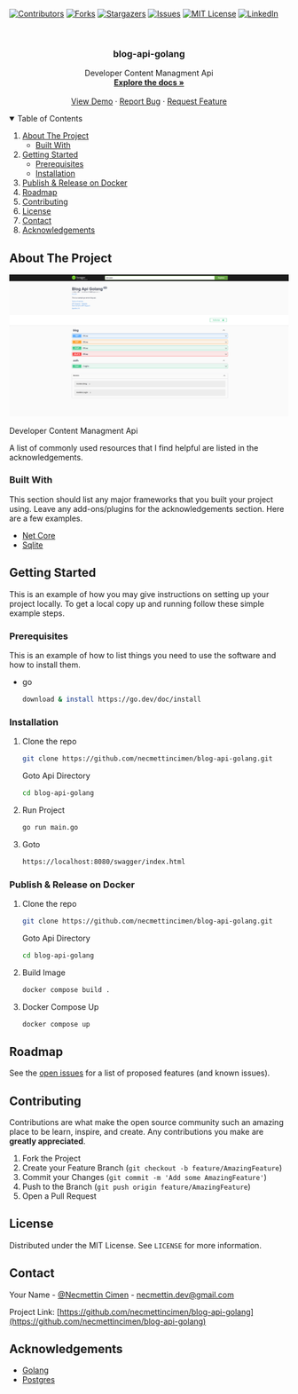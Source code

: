 
[![Contributors][contributors-shield]][contributors-url]
[![Forks][forks-shield]][forks-url]
[![Stargazers][stars-shield]][stars-url]
[![Issues][issues-shield]][issues-url]
[![MIT License][license-shield]][license-url]
[![LinkedIn][linkedin-shield]][linkedin-url]



<!-- PROJECT LOGO -->
<br />
<p align="center">
  <a href="https://github.com/necmettincimen/blog-api-golang">
  </a>

<h3 align="center">blog-api-golang</h3>

  <p align="center">
    Developer Content Managment Api
    <br />
    <a href="https://github.com/necmettincimen/blog-api-golang"><strong>Explore the docs »</strong></a>
    <br />
    <br />
    <a href="https://github.com/necmettincimen/blog-api-golang">View Demo</a>
    ·
    <a href="https://github.com/necmettincimen/blog-api-golang/issues">Report Bug</a>
    ·
    <a href="https://github.com/necmettincimen/blog-api-golang/issues">Request Feature</a>
  </p>



<!-- TABLE OF CONTENTS -->
<details open="open">
  <summary>Table of Contents</summary>
  <ol>
    <li>
      <a href="#about-the-project">About The Project</a>
      <ul>
        <li><a href="#built-with">Built With</a></li>
      </ul>
    </li>
    <li>
      <a href="#getting-started">Getting Started</a>
      <ul>
        <li><a href="#prerequisites">Prerequisites</a></li>
        <li><a href="#installation">Installation</a></li>
      </ul>
    </li>
    <li><a href="#publish">Publish & Release on Docker</a></li>
    <li><a href="#roadmap">Roadmap</a></li>
    <li><a href="#contributing">Contributing</a></li>
    <li><a href="#license">License</a></li>
    <li><a href="#contact">Contact</a></li>
    <li><a href="#acknowledgements">Acknowledgements</a></li>
  </ol>
</details>



<!-- ABOUT THE PROJECT -->
## About The Project

<img src="swagger_content.png" alt="blog-api-golang Screen Shot" >

Developer Content Managment Api

A list of commonly used resources that I find helpful are listed in the acknowledgements.

### Built With

This section should list any major frameworks that you built your project using. Leave any add-ons/plugins for the acknowledgements section. Here are a few examples.
* [Net Core](https://github.com/dotnet/core)
* [Sqlite](https://www.sqlite.org/index.html)


<!-- GETTING STARTED -->
## Getting Started

This is an example of how you may give instructions on setting up your project locally.
To get a local copy up and running follow these simple example steps.

### Prerequisites

This is an example of how to list things you need to use the software and how to install them.
* go
  ```sh
  download & install https://go.dev/doc/install
  ```

### Installation

1. Clone the repo
   ```sh
   git clone https://github.com/necmettincimen/blog-api-golang.git
   ```
   Goto Api Directory
   ```sh
   cd blog-api-golang 
   ```
2. Run Project
   ```sh
   go run main.go
   ```
3. Goto
   ```HTML
   https://localhost:8080/swagger/index.html
   ```

### Publish & Release on Docker

1. Clone the repo
   ```sh
   git clone https://github.com/necmettincimen/blog-api-golang.git
   ```
   Goto Api Directory
   ```sh
   cd blog-api-golang 
   ```
2. Build Image
   ```sh
   docker compose build .
   ```
3. Docker Compose Up
   ```sh
   docker compose up
   ```



<!-- ROADMAP -->
## Roadmap

See the [open issues](https://github.com/necmettincimen/blog-api-golang/issues) for a list of proposed features (and known issues).



<!-- CONTRIBUTING -->
## Contributing

Contributions are what make the open source community such an amazing place to be learn, inspire, and create. Any contributions you make are **greatly appreciated**.

1. Fork the Project
2. Create your Feature Branch (`git checkout -b feature/AmazingFeature`)
3. Commit your Changes (`git commit -m 'Add some AmazingFeature'`)
4. Push to the Branch (`git push origin feature/AmazingFeature`)
5. Open a Pull Request



<!-- LICENSE -->
## License

Distributed under the MIT License. See `LICENSE` for more information.



<!-- CONTACT -->
## Contact

Your Name - [@Necmettin Cimen](https://necmettin.me) - [necmettin.dev@gmail.com](necmettin.dev@gmail.com)

Project Link: [https://github.com/necmettincimen/blog-api-golang](https://github.com/necmettincimen/blog-api-golang)



<!-- ACKNOWLEDGEMENTS -->
## Acknowledgements
* [Golang](https://en.wikipedia.org/wiki/golang)
* [Postgres](https://en.wikipedia.org/wiki/postgres)





<!-- MARKDOWN LINKS & IMAGES -->
<!-- https://www.markdownguide.org/basic-syntax/#reference-style-links -->
[contributors-shield]: https://img.shields.io/github/contributors/necmettincimen/blog-api-golang.svg?style=for-the-badge
[contributors-url]: https://github.com/necmettincimen/blog-api-golang/graphs/contributors
[forks-shield]: https://img.shields.io/github/forks/necmettincimen/blog-api-golang.svg?style=for-the-badge
[forks-url]: https://github.com/necmettincimen/blog-api-golang/network/members
[stars-shield]: https://img.shields.io/github/stars/necmettincimen/blog-api-golang.svg?style=for-the-badge
[stars-url]: https://github.com/necmettincimen/blog-api-golang/stargazers
[issues-shield]: https://img.shields.io/github/issues/necmettincimen/blog-api-golang.svg?style=for-the-badge
[issues-url]: https://github.com/necmettincimen/blog-api-golang/issues
[license-shield]: https://img.shields.io/github/license/necmettincimen/blog-api-golang.svg?style=for-the-badge
[license-url]: https://github.com/necmettincimen/blog-api-golang/blob/master/LICENSE.txt
[linkedin-shield]: https://img.shields.io/badge/-LinkedIn-black.svg?style=for-the-badge&logo=linkedin&colorB=555
[linkedin-url]: https://linkedin.com/in/necmettincimen
